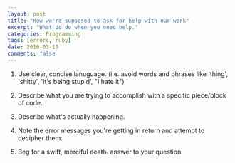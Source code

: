 ```yaml
---
layout: post
title: "How we're supposed to ask for help with our work"
excerpt: "What do do when you need help."
categories: Programming
tags: [errors, ruby]
date: 2016-03-10
comments: false
---
```


1. Use clear, concise lanuguage. (i.e. avoid words and phrases like 'thing', 'shitty', 'it's being stupid', "I hate it")

2. Describe what you are trying to accomplish with a specific piece/block of code.

3. Describe what's actually happening.

4. Note the error messages you're getting in return and attempt to decipher them.

5. Beg for a swift, merciful <del>death.</del>   answer to your question. 
